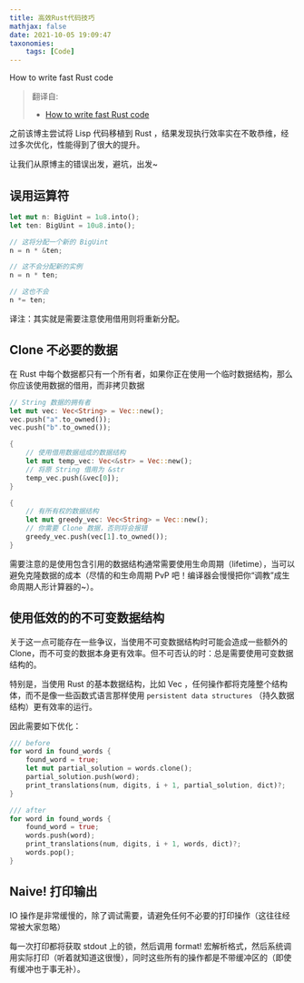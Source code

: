```yaml
---
title: 高效Rust代码技巧
mathjax: false
date: 2021-10-05 19:09:47
taxonomies:
    tags: [Code]
---
```


How to write fast Rust code

> 翻译自:
> - [How to write fast Rust code](https://renato.athaydes.com/posts/how-to-write-fast-rust-code.html)

<!--more-->

之前该博主尝试将 Lisp 代码移植到 Rust ，结果发现执行效率实在不敢恭维，经过多次优化，性能得到了很大的提升。

让我们从原博主的错误出发，避坑，出发~

## 误用运算符

```rust
let mut n: BigUint = 1u8.into();
let ten: BigUint = 10u8.into();

// 这将分配一个新的 BigUint
n = n * &ten;

// 这不会分配新的实例
n = n * ten;

// 这也不会
n *= ten;
```

译注：其实就是需要注意使用借用则将重新分配。

## Clone 不必要的数据

在 Rust 中每个数据都只有一个所有者，如果你正在使用一个临时数据结构，那么你应该使用数据的借用，而非拷贝数据

```rust
// String 数据的拥有者
let mut vec: Vec<String> = Vec::new();
vec.push("a".to_owned());
vec.push("b".to_owned());

{
    // 使用借用数据组成的数据结构
    let mut temp_vec: Vec<&str> = Vec::new();
    // 将原 String 借用为 &str
    temp_vec.push(&vec[0]);
}

{
    // 有所有权的数据结构
    let mut greedy_vec: Vec<String> = Vec::new();
    // 你需要 Clone 数据，否则将会报错
    greedy_vec.push(vec[1].to_owned());
}
```

需要注意的是使用包含引用的数据结构通常需要使用生命周期（lifetime），当可以避免克隆数据的成本（尽情的和生命周期 PvP 吧！编译器会慢慢把你“调教”成生命周期人形计算器的~）。

## 使用低效的的不可变数据结构

关于这一点可能存在一些争议，当使用不可变数据结构时可能会造成一些额外的 Clone，而不可变的数据本身更有效率。但不可否认的时：总是需要使用可变数据结构的。

特别是，当使用 Rust 的基本数据结构，比如 Vec ，任何操作都将克隆整个结构体，而不是像一些函数式语言那样使用 `persistent data structures` （持久数据结构）更有效率的运行。

因此需要如下优化：

```rust
/// before
for word in found_words {
    found_word = true;
    let mut partial_solution = words.clone();
    partial_solution.push(word);
    print_translations(num, digits, i + 1, partial_solution, dict)?;
}

/// after
for word in found_words {
    found_word = true;
    words.push(word);
    print_translations(num, digits, i + 1, words, dict)?;
    words.pop();
}
```

## Naive! 打印输出

IO 操作是非常缓慢的，除了调试需要，请避免任何不必要的打印操作（这往往经常被大家忽略）

每一次打印都将获取 stdout 上的锁，然后调用 format! 宏解析格式，然后系统调用实际打印（听着就知道这很慢），同时这些所有的操作都是不带缓冲区的（即使有缓冲也于事无补）。